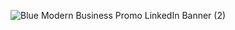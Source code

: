 ![Blue Modern Business Promo LinkedIn Banner (2)](https://github.com/heran101/heran101/assets/93593955/1286983d-c90c-4979-9f08-d6d5deae7a8d)


<!--
### Hi there 👋
- 🔭 I’m Full-stack developer  

**heran101/heran101** is a ✨ _special_ ✨ repository because its `README.md` (this file) appears on your GitHub profile.

Here are some ideas to get you started:

- 🔭 I’m currently working on ...
- 🌱 I’m currently learning ...
- 👯 I’m looking to collaborate on ...
- 🤔 I’m looking for help with ...
- 💬 Ask me about ...
- 📫 How to reach me: ...
- 😄 Pronouns: ...
- ⚡ Fun fact: ...
-->
